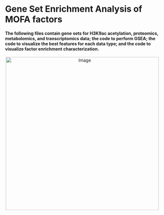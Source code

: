 # **Gene Set Enrichment Analysis of MOFA factors**

#### The following files contain gene sets for H3K9ac acetylation, proteomics, metabolomics, and transcriptomics data; the code to perform GSEA; the code to visualize the best features for each data type; and the code to visualize factor enrichment characterization.

<p align="center">
  <img src="https://github.com/user-attachments/assets/046514b1-5b9c-4ed5-938b-42a940255bee" alt="Image" width="500"/>
</p>
